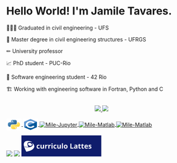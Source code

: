 # Hello World! I'm Jamile Tavares.
👷🏻‍♀️ Graduated in civil engineering - UFS</p>
🌉 Master degree in civil engineering structures - UFRGS</p>
✏ University professor</p>
📈 PhD student - PUC-Rio </p>
🚀 Software engineering student - 42 Rio </p>
🏗 Working with engineering software in Fortran, Python and C</p>
##


<div align="center">
  <a href="https://github.com/jmatavares">
  <img height="180em" src="https://github-readme-stats.vercel.app/api?username=jmatavares&show_icons=true&theme=dracula&include_all_commits=true&count_private=true"/>
  <img height="180em" src="https://github-readme-stats.vercel.app/api/top-langs/?username=jmatavares&layout=compact&langs_count=7&theme=dracula"/>
</div>
  <div style="display: inline_block"><br>
  <img align="center" alt="Mile-Python" height="30" width="40" src="https://raw.githubusercontent.com/devicons/devicon/master/icons/python/python-original.svg">
  <img align="center" alt="Mile-C" height="30" width="40" src="https://raw.githubusercontent.com/devicons/devicon/master/icons/c/c-original.svg">
  <img align="center" alt="Mile-Jupyter" height="30" width="40"  src="https://cdn.jsdelivr.net/gh/devicons/devicon/icons/jupyter/jupyter-original-wordmark.svg">
  <img align="center" alt="Mile-Matlab" height="30" width="40"   src="https://cdn.jsdelivr.net/gh/devicons/devicon/icons/matlab/matlab-original.svg">
  <img align="center" alt="Mile-Matlab" height="30" width="40"   src="https://github.com/simple-icons/simple-icons/blob/develop/icons/fortran.svg"> 
</div>
  </p>
  </p>
  <a href="https://www.linkedin.com/in/jamile-tavares-517856155/" target="_blank"><img src="https://img.shields.io/badge/-LinkedIn-%230077B5?style=for-the-badge&logo=linkedin&logoColor=white" target="_blank"></a> 
    <a href="https://www.youtube.com/channel/UCm4m7pDIVGNIYTCScrpSnSg" target="_blank"><img src="https://img.shields.io/badge/YouTube-FF0000?style=for-the-badge&logo=youtube&logoColor=white" target="_blank"></a>
    <a href="http://lattes.cnpq.br/7944564334382163" target="_blank"><img src="https://github.com/jmatavares/Icons/blob/main/icon-curriculo-lattes_git.svg" target="_blank"></a>
   

</div>
